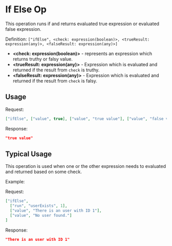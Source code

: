 # If Else Op

This operation runs if and returns evaluated true expression or evaluated false expression.

Definition: `["ifElse", <check: expression(boolean)>, <trueResult: expression(any)>, <falseResult: expression(any)>]`

* __&lt;check: expression(boolean)&gt;__ - represents an expression which returns truthy or falsy value.
* __&lt;trueResult: expression(any)&gt;__ - Expression which is evaluated and returned if the result from `check` is truthy.
* __&lt;falseResult: expression(any)&gt;__ - Expression which is evaluated and returned if the result from `check` is falsy.

## Usage

Request:
```json
["ifElse", ["value", true], ["value", "true value"], ["value", "false value"]]
```


Response:
```json
"true value"
```


## Typical Usage

This operation is used when one or the other expression needs to evaluated and returned based on some check.

Example:

Request:
```json
["ifElse", 
  ["run", "userExists", 1], 
  ["value", "There is an user with ID 1"], 
  ["value", "No user found."] 
]
```

Response:
```json
"There is an user with ID 1"
```